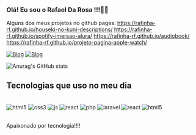 


### Olá! Eu sou o Rafael Da Rosa !!!👍🏽
Alguns dos meus projetos no github pages:
https://rafinha-rf.github.io/houseki-no-kuni-descriptions/
https://rafinha-rf.github.io/spotify-imersao-alura/
https://rafinha-rf.github.io/audiobook/
https://rafinha-rf.github.io/projeto-pagina-apple-watch/

[![Blog](https://img.shields.io/badge/Instagram-E4405F?style=for-the-badge&logo=instagram&logoColor=white)](https://www.instagram.com/rafenharf/)
[![Blog](https://img.shields.io/badge/LinkedIn-0077B5?style=for-the-badge&logo=linkedin&logoColor=white)](https://www.linkedin.com/in/rafael-da-rosa-ferreira-3767181b6/)


![Anurag's GitHub stats](https://github-readme-stats.vercel.app/api?username=Rafinha-rf&show_icons=true&theme=radical)

## Tecnologias que uso no meu dia 

<div style="dipslay:inline block"></br>
    <img align="center" alt="html5" src="https://img.shields.io/badge/HTML5-E34F26?style=for-the-badge&logo=html5&logoColor=white"/>
    <img align="center" alt="css3" src="https://img.shields.io/badge/CSS3-1572B6?style=for-the-badge&logo=css3&logoColor=white"/>
    <img align="center" alt="js" src="https://img.shields.io/badge/JavaScript-F7DF1E?style=for-the-badge&logo=javascript&logoColor=black"/>
     <img align="center" alt="react" src="https://img.shields.io/badge/React-20232A?style=for-the-badge&logo=react&logoColor=61DAFB"/>
    <img align="center" alt="php" src="https://img.shields.io/badge/PHP-777BB4?style=for-the-badge&logo=php&logoColor=white"/>
    <img align="center" alt="laravel" src="https://img.shields.io/badge/Laravel-FF2D20?style=for-the-badge&logo=laravel&logoColor=white"/>
     <img align="center" alt="react" src="https://img.shields.io/badge/Node.js-43853D?style=for-the-badge&logo=node.js&logoColor=white"/>
    <img align="center" alt="html5" src="https://img.shields.io/badge/Python-3776AB?style=for-the-badge&logo=python&logoColor=white"/>
</div></br>



Apaixonado por tecnologia!!!! 

